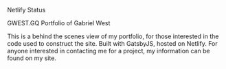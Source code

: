 Netlify Status

GWEST.GQ
Portfolio of Gabriel West

This is a behind the scenes view of my portfolio, for those interested in the code used to construct the site. Built with GatsbyJS, hosted on Netlify. For anyone interested in contacting me for a project, my information can be found on my site.
